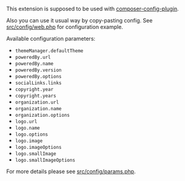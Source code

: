 This extension is supposed to be used with [composer-config-plugin].

Also you can use it usual way by copy-pasting config.
See [src/config/web.php] for configuration example.

Available configuration parameters:

- `themeManager.defaultTheme`
- `poweredBy.url`
- `poweredBy.name`
- `poweredBy.version`
- `poweredBy.options`
- `socialLinks.links`
- `copyright.year`
- `copyright.years`
- `organization.url`
- `organization.name`
- `organization.options`
- `logo.url`
- `logo.name`
- `logo.options`
- `logo.image`
- `logo.imageOptions`
- `logo.smallImage`
- `logo.smallImageOptions`

For more details please see [src/config/params.php].

[composer-config-plugin]:   https://github.com/hiqdev/composer-config-plugin
[src/config/params.php]:    src/config/params.php
[src/config/web.php]:       src/config/web.php
